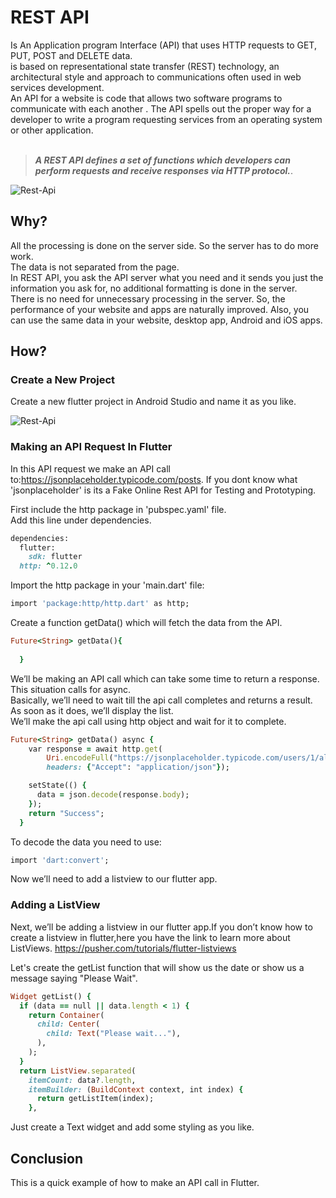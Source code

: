 # REST API

Is An Application program Interface (API) that uses HTTP requests to GET, PUT, POST and DELETE data.<br />
is based on representational state transfer (REST) technology, an architectural style and approach to communications often used in web services development.<br />
An API for a website is code that allows two software programs to communicate with each another . The API spells out the proper way for a developer to write a program requesting services from an operating system or other application.<br /><br />

> ***A REST API defines a set of functions which developers can perform requests and receive responses via HTTP protocol.***.

![Rest-Api](https://i.imgur.com/ZwQ2L6k.png)


## Why?

All the processing is done on the server side. So the server has to do more work.<br />
The data is not separated from the page.<br />
In REST API, you ask the API server what you need and it sends you just the information you ask for, no additional formatting is done in the server. <br />
There is no need for unnecessary processing in the server. So, the performance of your website and apps are naturally improved. Also, you can use the same data in your website, desktop app, Android and iOS apps.


## How?
### Create a New Project

Create a new flutter project in Android Studio and name it as you like.

![Rest-Api](https://i.imgur.com/tRsrVWO.png)

### Making an API Request In Flutter

In this API request we make an API call to:https://jsonplaceholder.typicode.com/posts.
If you dont know what 'jsonplaceholder' is its a Fake Online Rest API for Testing and Prototyping.

First include the http package in 'pubspec.yaml' file.<br />
Add this line under dependencies.<br />

```ruby
dependencies:
  flutter:
    sdk: flutter
  http: ^0.12.0
```
Import the http package in your 'main.dart' file:

```ruby
import 'package:http/http.dart' as http;
```

Create a function getData() which will fetch the data from the API.

```ruby
Future<String> getData(){
   
  }
```
We’ll be making an API call which can take some time to return a response. This situation calls for async.<br />
Basically, we’ll need to wait till the api call completes and returns a result. As soon as it does, we’ll display the list.<br />
We’ll make the api call using http object and wait for it to complete.<br />

```ruby
Future<String> getData() async {
    var response = await http.get(
        Uri.encodeFull("https://jsonplaceholder.typicode.com/users/1/albums"),
        headers: {"Accept": "application/json"});

    setState(() {
      data = json.decode(response.body);
    });
    return "Success";
  }
```

To decode the data you need to use:

```ruby
import 'dart:convert';
```
Now we’ll need to add a listview to our flutter app.


### Adding a ListView
Next, we’ll be adding a listview in our flutter app.If you don’t know how to create a listview in flutter,here you have the link to learn more about ListViews.
https://pusher.com/tutorials/flutter-listviews


Let's create the getList function that will show us the date or show us a message saying "Please Wait".


```ruby
Widget getList() {
  if (data == null || data.length < 1) {
    return Container(
      child: Center(
        child: Text("Please wait..."),
      ),
    );
  }
  return ListView.separated(
    itemCount: data?.length,
    itemBuilder: (BuildContext context, int index) {
      return getListItem(index);
    },
```

Just create a Text widget and add some styling as you like.

## Conclusion

This is a quick example of how to make an API call in Flutter.
